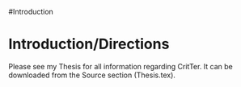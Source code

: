 #Introduction

# Introduction/Directions #

Please see my Thesis for all information regarding CritTer. It can be downloaded from the Source section (Thesis.tex).